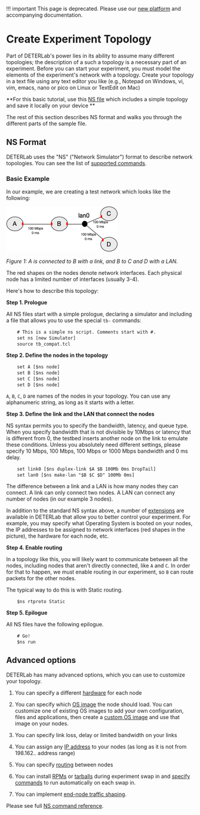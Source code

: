 
!!! important
    This page is deprecated. Please use our <a href="https://launch.mod.deterlab.net/">new platform</a> and accompanying documentation.

# Create Experiment Topology

Part of DETERLab's power lies in its ability to assume many different topologies; the description of a such a topology is a necessary part
of an experiment.  Before you can start your experiment, you must model the elements of the experiment's network with a topology. Create your topology in a text file using any text editor you like (e.g., Notepad on Windows, vi, vim, emacs, nano or pico on Linux or TextEdit on Mac)

**For this basic tutorial, use this <a href="../../downloads/basic.ns">NS file</a> which includes a simple topology and save it locally on your device **

The rest of this section describes NS format and walks you through the different parts of the sample file.

## NS Format 

DETERLab uses the "NS" ("Network Simulator") format to describe network topologies. You can see the list of <a href="../../ns-commands/">supported commands</a>.

### Basic Example 

In our example, we are creating a test network which looks like the following:

![Diagram of simple network](../img/abcd.png)

*Figure 1: A is connected to B with a link, and B to C and D with a LAN.*

The red shapes on the nodes denote network interfaces. Each physical node has a limited number of interfaces (usually 3-4).

Here's how to describe this topology:

**Step 1. Prologue**

All NS files start with a simple prologue, declaring a simulator and including a file that allows you to use the special `tb-` commands:

```
	# This is a simple ns script. Comments start with #.
	set ns [new Simulator]
	source tb_compat.tcl
```

**Step 2. Define the nodes in the topology**
```
  	set A [$ns node]
  	set B [$ns node]
  	set C [$ns node]
  	set D [$ns node]
```

`A`, `B`, `C`, `D`  are names of the nodes in your topology. You can use any alphanumeric string, as long as it starts with a letter. 

**Step 3. Define the link and the LAN that connect the nodes**

NS syntax permits you to specify the bandwidth, latency, and queue type. When you specify bandwidth that is not divisible by 10Mbps or latency that is different from 0, the testbed inserts another node on the link to emulate these conditions. Unless you absolutely need different settings, please specify 10 Mbps, 100 Mbps, 100 Mbps or 1000 Mbps bandwidth and 0 ms delay.
```
  	set link0 [$ns duplex-link $A $B 100Mb 0ms DropTail]
  	set lan0 [$ns make-lan "$B $C $D" 100Mb 0ms]
```
The difference between a link and a LAN is how many nodes they can connect. A link can only connect two nodes. A LAN can connect any number of nodes (in our example 3 nodes). 

In addition to the standard NS syntax above, a number of <a href="../../ns-commands/">extensions</a> are available in DETERLab that allow you to better control your experiment.
For example, you may specify what Operating System is booted on your nodes, the IP addresses to be assigned to network interfaces (red shapes in the picture), the hardware for each node, etc. 

**Step 4. Enable routing**

In a topology like this, you will likely want to communicate between all the nodes, including nodes that aren't directly connected, like `A` and `C`. In order for that to happen, we must enable routing in our experiment, so `B` can route packets for the other nodes. 

The typical way to do this is with Static routing.
```
  	$ns rtproto Static
```

**Step 5. Epilogue**

All NS files have the following epilogue.

```
 	# Go!
  	$ns run
```


## Advanced options

DETERLab has many advanced options, which you can use to customize your topology.

1. You can specify a different [hardware](../ns-commands/#hardware-commands) for each node

2. You can specify which [OS image](../ns-commands/#os-commands) the node should load. You can customize one of existing OS images to add your own configuration, files and applications, then create a [custom OS image](../custom-images) and use that image on your nodes.

3. You can specify link loss, delay or limited bandwidth on your links

4. You can assign any [IP address](../ns-commands/#ip-address-commands) to your nodes (as long as it is not from 198.162.*.* address range)

5. You can specify [routing](routing.md) between nodes

6. You can install [RPMs](../ns-commands/#tb-set-node-rpms) or [tarballs](../ns-commands/#tb-set-node-tarfiles) during experiment swap in and [specify commands](../ns-commands/#tb-set-node-startcmd) to run automatically on each swap in.

7. You can implement [end-node traffic shaping](link-delays.md).

Please see full [NS command reference](ns-commands.md).